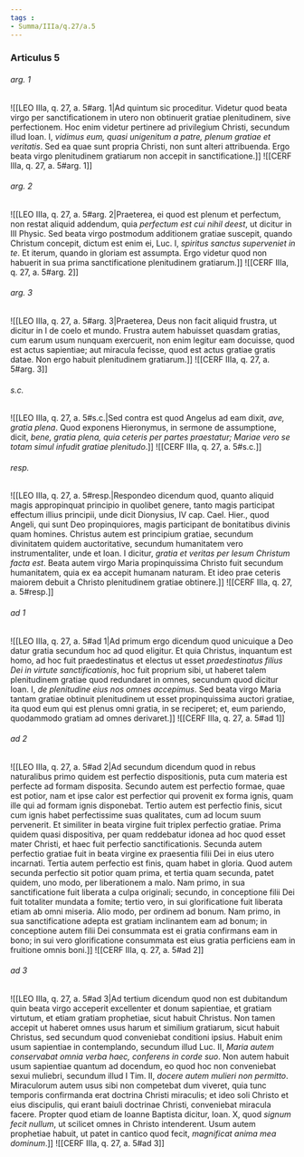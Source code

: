 ```yaml
---
tags : 
- Summa/IIIa/q.27/a.5
---
```


### Articulus 5

###### arg. 1
![[LEO IIIa, q. 27, a. 5#arg. 1|Ad quintum sic proceditur. Videtur quod beata virgo per sanctificationem in utero non obtinuerit gratiae plenitudinem, sive perfectionem. Hoc enim videtur pertinere ad privilegium Christi, secundum illud Ioan. I, *vidimus eum, quasi unigenitum a patre, plenum gratiae et veritatis*. Sed ea quae sunt propria Christi, non sunt alteri attribuenda. Ergo beata virgo plenitudinem gratiarum non accepit in sanctificatione.]]
![[CERF IIIa, q. 27, a. 5#arg. 1]]

###### arg. 2
![[LEO IIIa, q. 27, a. 5#arg. 2|Praeterea, ei quod est plenum et perfectum, non restat aliquid addendum, quia *perfectum est cui nihil deest*, ut dicitur in III Physic. Sed beata virgo postmodum additionem gratiae suscepit, quando Christum concepit, dictum est enim ei, Luc. I, *spiritus sanctus superveniet in te*. Et iterum, quando in gloriam est assumpta. Ergo videtur quod non habuerit in sua prima sanctificatione plenitudinem gratiarum.]]
![[CERF IIIa, q. 27, a. 5#arg. 2]]

###### arg. 3
![[LEO IIIa, q. 27, a. 5#arg. 3|Praeterea, Deus non facit aliquid frustra, ut dicitur in I de coelo et mundo. Frustra autem habuisset quasdam gratias, cum earum usum nunquam exercuerit, non enim legitur eam docuisse, quod est actus sapientiae; aut miracula fecisse, quod est actus gratiae gratis datae. Non ergo habuit plenitudinem gratiarum.]]
![[CERF IIIa, q. 27, a. 5#arg. 3]]

###### s.c.
![[LEO IIIa, q. 27, a. 5#s.c.|Sed contra est quod Angelus ad eam dixit, *ave, gratia plena*. Quod exponens Hieronymus, in sermone de assumptione, dicit, *bene, gratia plena, quia ceteris per partes praestatur; Mariae vero se totam simul infudit gratiae plenitudo*.]]
![[CERF IIIa, q. 27, a. 5#s.c.]]

###### resp.
![[LEO IIIa, q. 27, a. 5#resp.|Respondeo dicendum quod, quanto aliquid magis appropinquat principio in quolibet genere, tanto magis participat effectum illius principii, unde dicit Dionysius, IV cap. Cael. Hier., quod Angeli, qui sunt Deo propinquiores, magis participant de bonitatibus divinis quam homines. Christus autem est principium gratiae, secundum divinitatem quidem auctoritative, secundum humanitatem vero instrumentaliter, unde et Ioan. I dicitur, *gratia et veritas per Iesum Christum facta est*. Beata autem virgo Maria propinquissima Christo fuit secundum humanitatem, quia ex ea accepit humanam naturam. Et ideo prae ceteris maiorem debuit a Christo plenitudinem gratiae obtinere.]]
![[CERF IIIa, q. 27, a. 5#resp.]]

###### ad 1
![[LEO IIIa, q. 27, a. 5#ad 1|Ad primum ergo dicendum quod unicuique a Deo datur gratia secundum hoc ad quod eligitur. Et quia Christus, inquantum est homo, ad hoc fuit praedestinatus et electus ut esset *praedestinatus filius Dei in virtute sanctificationis*, hoc fuit proprium sibi, ut haberet talem plenitudinem gratiae quod redundaret in omnes, secundum quod dicitur Ioan. I, *de plenitudine eius nos omnes accepimus*. Sed beata virgo Maria tantam gratiae obtinuit plenitudinem ut esset propinquissima auctori gratiae, ita quod eum qui est plenus omni gratia, in se reciperet; et, eum pariendo, quodammodo gratiam ad omnes derivaret.]]
![[CERF IIIa, q. 27, a. 5#ad 1]]

###### ad 2
![[LEO IIIa, q. 27, a. 5#ad 2|Ad secundum dicendum quod in rebus naturalibus primo quidem est perfectio dispositionis, puta cum materia est perfecte ad formam disposita. Secundo autem est perfectio formae, quae est potior, nam et ipse calor est perfectior qui provenit ex forma ignis, quam ille qui ad formam ignis disponebat. Tertio autem est perfectio finis, sicut cum ignis habet perfectissime suas qualitates, cum ad locum suum pervenerit. Et similiter in beata virgine fuit triplex perfectio gratiae. Prima quidem quasi dispositiva, per quam reddebatur idonea ad hoc quod esset mater Christi, et haec fuit perfectio sanctificationis. Secunda autem perfectio gratiae fuit in beata virgine ex praesentia filii Dei in eius utero incarnati. Tertia autem perfectio est finis, quam habet in gloria. Quod autem secunda perfectio sit potior quam prima, et tertia quam secunda, patet quidem, uno modo, per liberationem a malo. Nam primo, in sua sanctificatione fuit liberata a culpa originali; secundo, in conceptione filii Dei fuit totaliter mundata a fomite; tertio vero, in sui glorificatione fuit liberata etiam ab omni miseria. Alio modo, per ordinem ad bonum. Nam primo, in sua sanctificatione adepta est gratiam inclinantem eam ad bonum; in conceptione autem filii Dei consummata est ei gratia confirmans eam in bono; in sui vero glorificatione consummata est eius gratia perficiens eam in fruitione omnis boni.]]
![[CERF IIIa, q. 27, a. 5#ad 2]]

###### ad 3
![[LEO IIIa, q. 27, a. 5#ad 3|Ad tertium dicendum quod non est dubitandum quin beata virgo acceperit excellenter et donum sapientiae, et gratiam virtutum, et etiam gratiam prophetiae, sicut habuit Christus. Non tamen accepit ut haberet omnes usus harum et similium gratiarum, sicut habuit Christus, sed secundum quod conveniebat conditioni ipsius. Habuit enim usum sapientiae in contemplando, secundum illud Luc. II, *Maria autem conservabat omnia verba haec, conferens in corde suo*. Non autem habuit usum sapientiae quantum ad docendum, eo quod hoc non conveniebat sexui muliebri, secundum illud I Tim. II, *docere autem mulieri non permitto*. Miraculorum autem usus sibi non competebat dum viveret, quia tunc temporis confirmanda erat doctrina Christi miraculis; et ideo soli Christo et eius discipulis, qui erant baiuli doctrinae Christi, conveniebat miracula facere. Propter quod etiam de Ioanne Baptista dicitur, Ioan. X, quod *signum fecit nullum*, ut scilicet omnes in Christo intenderent. Usum autem prophetiae habuit, ut patet in cantico quod fecit, *magnificat anima mea dominum*.]]
![[CERF IIIa, q. 27, a. 5#ad 3]]

